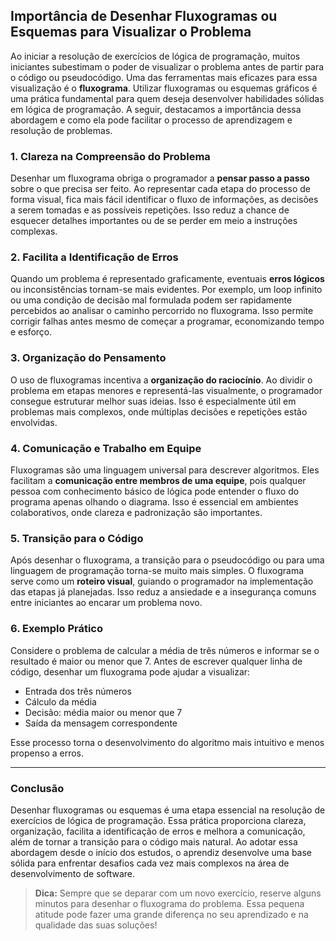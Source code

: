 
## Importância de Desenhar Fluxogramas ou Esquemas para Visualizar o Problema

Ao iniciar a resolução de exercícios de lógica de programação, muitos iniciantes subestimam o poder de visualizar o problema antes de partir para o código ou pseudocódigo. Uma das ferramentas mais eficazes para essa visualização é o **fluxograma**. Utilizar fluxogramas ou esquemas gráficos é uma prática fundamental para quem deseja desenvolver habilidades sólidas em lógica de programação. A seguir, destacamos a importância dessa abordagem e como ela pode facilitar o processo de aprendizagem e resolução de problemas.

### 1. **Clareza na Compreensão do Problema**

Desenhar um fluxograma obriga o programador a **pensar passo a passo** sobre o que precisa ser feito. Ao representar cada etapa do processo de forma visual, fica mais fácil identificar o fluxo de informações, as decisões a serem tomadas e as possíveis repetições. Isso reduz a chance de esquecer detalhes importantes ou de se perder em meio a instruções complexas.

### 2. **Facilita a Identificação de Erros**

Quando um problema é representado graficamente, eventuais **erros lógicos** ou inconsistências tornam-se mais evidentes. Por exemplo, um loop infinito ou uma condição de decisão mal formulada podem ser rapidamente percebidos ao analisar o caminho percorrido no fluxograma. Isso permite corrigir falhas antes mesmo de começar a programar, economizando tempo e esforço.

### 3. **Organização do Pensamento**

O uso de fluxogramas incentiva a **organização do raciocínio**. Ao dividir o problema em etapas menores e representá-las visualmente, o programador consegue estruturar melhor suas ideias. Isso é especialmente útil em problemas mais complexos, onde múltiplas decisões e repetições estão envolvidas.

### 4. **Comunicação e Trabalho em Equipe**

Fluxogramas são uma linguagem universal para descrever algoritmos. Eles facilitam a **comunicação entre membros de uma equipe**, pois qualquer pessoa com conhecimento básico de lógica pode entender o fluxo do programa apenas olhando o diagrama. Isso é essencial em ambientes colaborativos, onde clareza e padronização são importantes.

### 5. **Transição para o Código**

Após desenhar o fluxograma, a transição para o pseudocódigo ou para uma linguagem de programação torna-se muito mais simples. O fluxograma serve como um **roteiro visual**, guiando o programador na implementação das etapas já planejadas. Isso reduz a ansiedade e a insegurança comuns entre iniciantes ao encarar um problema novo.

### 6. **Exemplo Prático**

Considere o problema de calcular a média de três números e informar se o resultado é maior ou menor que 7. Antes de escrever qualquer linha de código, desenhar um fluxograma pode ajudar a visualizar:

- Entrada dos três números
- Cálculo da média
- Decisão: média maior ou menor que 7
- Saída da mensagem correspondente

Esse processo torna o desenvolvimento do algoritmo mais intuitivo e menos propenso a erros.

---

### **Conclusão**

Desenhar fluxogramas ou esquemas é uma etapa essencial na resolução de exercícios de lógica de programação. Essa prática proporciona clareza, organização, facilita a identificação de erros e melhora a comunicação, além de tornar a transição para o código mais natural. Ao adotar essa abordagem desde o início dos estudos, o aprendiz desenvolve uma base sólida para enfrentar desafios cada vez mais complexos na área de desenvolvimento de software.

> **Dica:** Sempre que se deparar com um novo exercício, reserve alguns minutos para desenhar o fluxograma do problema. Essa pequena atitude pode fazer uma grande diferença no seu aprendizado e na qualidade das suas soluções!
```
